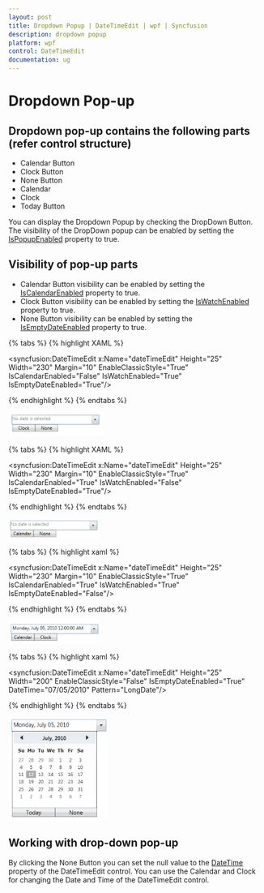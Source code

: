```yaml
---
layout: post
title: Dropdown Popup | DateTimeEdit | wpf | Syncfusion
description: dropdown popup
platform: wpf
control: DateTimeEdit
documentation: ug
---
```


# Dropdown Pop-up

## Dropdown pop-up contains the following parts (refer control structure)

* Calendar Button
* Clock Button
* None Button
* Calendar
* Clock
* Today Button

You can display the Dropdown Popup by checking the DropDown Button. The visibility of the DropDown popup can be enabled by setting the [IsPopupEnabled](https://help.syncfusion.com/cr/cref_files/wpf/Syncfusion.Shared.Wpf~Syncfusion.Windows.Shared.DateTimeBase~IsPopupEnabled.html) property to true.

## Visibility of pop-up parts

* Calendar Button visibility can be enabled by setting the [IsCalendarEnabled](https://help.syncfusion.com/cr/cref_files/wpf/Syncfusion.Shared.Wpf~Syncfusion.Windows.Shared.DateTimeBase~IsCalendarEnabled.html) property to true. 
* Clock Button visibility can be enabled by setting the [IsWatchEnabled](https://help.syncfusion.com/cr/cref_files/wpf/Syncfusion.Shared.Wpf~Syncfusion.Windows.Shared.DateTimeBase~IsWatchEnabled.html) property to true. 
* None Button visibility can be enabled by setting the [IsEmptyDateEnabled](https://help.syncfusion.com/cr/cref_files/wpf/Syncfusion.Shared.Wpf~Syncfusion.Windows.Shared.DateTimeBase~IsEmptyDateEnabled.html) property to true.

{% tabs %}
{% highlight XAML %}

<syncfusion:DateTimeEdit x:Name="dateTimeEdit" Height="25" Width="230" Margin="10" EnableClassicStyle="True"   IsCalendarEnabled="False" IsWatchEnabled="True" IsEmptyDateEnabled="True"/>

{% endhighlight %}
{% endtabs %}

![Drop down visibility](Dropdown-Popup_images/Dropdown-Popup_img1.png)

{% tabs %}
{% highlight XAML %}

<syncfusion:DateTimeEdit x:Name="dateTimeEdit" Height="25" Width="230" Margin="10" EnableClassicStyle="True"  IsCalendarEnabled="True" IsWatchEnabled="False" IsEmptyDateEnabled="True"/>

{% endhighlight  %}
{% endtabs %}

![Drop down visibility](Dropdown-Popup_images/Dropdown-Popup_img2.png)

{% tabs %}
{% highlight xaml %}

<syncfusion:DateTimeEdit x:Name="dateTimeEdit" Height="25" Width="230" Margin="10" EnableClassicStyle="True" IsCalendarEnabled="True" IsWatchEnabled="True" IsEmptyDateEnabled="False"/>

{% endhighlight %}
{% endtabs %}

![Drop down visibility](Dropdown-Popup_images/Dropdown-Popup_img3.png)

{% tabs %}
{% highlight xaml %}

<syncfusion:DateTimeEdit x:Name="dateTimeEdit" Height="25" Width="200" EnableClassicStyle="False" IsEmptyDateEnabled="True"  DateTime="07/05/2010" Pattern="LongDate"/>

{% endhighlight  %}
{% endtabs %}

![Drop down visibility](Dropdown-Popup_images/Dropdown-Popup_img4.png)

## Working with drop-down pop-up

By clicking the None Button you can set the null value to the [DateTime](https://help.syncfusion.com/cr/wpf/Syncfusion.Shared.Wpf~Syncfusion.Windows.Shared.DateTimeEdit~DateTime.html) property of the DateTimeEdit control. You can use the Calendar and Clock for changing the Date and Time of the DateTimeEdit control.
